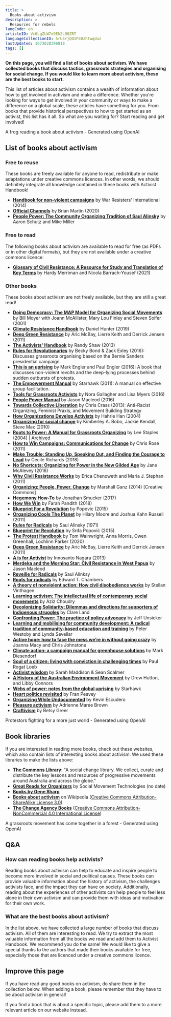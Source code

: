 ```yaml
---
title: >
  Books about activism
description: >
  Resources for rebels
langCode: en
articleID: Vc0LqZLW7x9Ek2L9OZRT
languageCollectionID: 5rUErjQO1PeDzhTwqduz
lastUpdated: 1673628396818
tags: []
---
```


**On this page, you will find a list of books about activism. We have collected books that discuss tactics, grassroots strategies and organising for social change. If you would like to learn more about activism, these are the best books to start.**

This list of articles about activism contains a wealth of information about how to get involved in activism and make a difference. Whether you're looking for ways to get involved in your community or ways to make a difference on a global scale, these articles have something for you. From books that provide historical perspectives to how to get started as an activist, this list has it all. So what are you waiting for? Start reading and get involved!

<div><figcaption>A frog reading a book about activism - Generated using OpenAI</figcaption></div>

## **List of books about activism**

### Free to reuse

These books are freely available for anyone to read, redistribute or make adaptations under creative commons licences. In other words, we should definitely integrate all knowledge contained in these books with Activist Handbook!

-   [**Handbook for non-violent campaigns**](https://www.nonviolent-conflict.org/resource/handbook-for-nonviolent-campaigns/) by War Resisters' International (2014)
-   [**Official Channels**](/resources/official-channels) by Brian Martin (2020)
-   [**People Power: The Community Organizing Tradition of Saul Alinsky**](https://archive.org/details/PeoplePowerTheCommunityOrganizingTraditionOfSaulAlinsky) by Aaron Schutz and Mike Miller

### Free to read

The following books about activism are available to read for free (as PDFs or in other digital formats), but they are not available under a creative commons licence:

-   [**Glossary of Civil Resistance: A Resource for Study and Translation of Key Terms**](/resources/glossary-of-civil-resistance) by Hardy Merriman and Nicola Barrach-Yousef (2021)

### Other books

These books about activism are not freely available, but they are still a great read!

-   [**Doing Democracy: The MAP Model for Organizing Social Movements**](/resources/doing-democracy) by Bill Moyer with Joann McAllister, Mary Lou Finley and Steven Soifer (2001)
-   [**Climate Resistance Handbook**](/resources/climate-resistance-handbook) by Daniel Hunter (2019)
-   [**Deep Green Resistance**](/resources/deep-green-resistance) by Aric McBay, Lierre Keith and Derrick Jensen (2011)
-   [**The Activists' Handbook**](/resources/the-activists-handbook) by Randy Shaw (2013)
-   [**Rules for Revolutionaries**](/resources/rules-for-revolutionaries) by Becky Bond & Zack Exley (2016): Discusses grassroots organising based on the Bernie Sanders presidential campaign.
-   [**This is an uprising**](/resources/this-is-an-uprising) by Mark Engler and Paul Engler (2016): A book that discusses non-violent revolts and the deep-lying processes behind sudden outbursts of protests.
-   [**The Empowerment Manual**](/resources/the-empowerment-manual) by Starhawk (2011): A manual on effective group facilitation.
-   [**Tools for Grassroots Activists**](/resources/tools-for-grassroots-activists) by Nora Gallagher and Lisa Myers (2016)
-   [**People Power Manual**](/resources/people-power-manual) by Jason Macleod (2016)
-   [**Towards Collective Liberation**](/resources/towards-collective-liberation) by Chris Crass (2013): Anti-Racist Organizing, Feminist Praxis, and Movement Building Strategy
-   [**How Organizations Develop Activists**](https://commonslibrary.org/how-organizations-develop-activists/) by Hahrie Han (2004)
-   [**Organizing for social change**](http://www.midwestacademy.com/manual/) by Kimberley A. Bobo, Jackie Kendall, Steve Max (2010)
-   [**Roots to Power: A Manual for Grassroots Organizing**](http://organisez-vous.org/rootstopower.pdf) by Lee Staples (2004) | [Archived](https://drive.google.com/file/d/1IcInKbG2dNeF6NGZrKSsEe8GyivucKT5/view?usp=sharing)
-   [**How to Win Campaigns: Communications for Change**](https://www.routledge.com/How-to-Win-Campaigns-Communications-for-Change/Rose/p/book/9781849711142) by Chris Rose (2011)
-   [**Make Trouble: Standing Up, Speaking Out, and Finding the Courage to Lead**](https://www.goodreads.com/book/show/35721620-make-trouble) by Cecile Richards (2018)
-   [**No Shortcuts: Organizing for Power in the New Gilded Age**](https://janemcalevey.com/no-shortcuts/) by Jane McAlevey (2016)
-   [**Why Civil Resistance Works**](https://www.ericachenoweth.com/research/wcrw) by Erica Chenoweth and Maria J. Stephan (2011)
-   [**Organizing: People, Power, Change**](https://commonslibrary.org/organizing-people-power-change/?fbclid=IwAR1-jgrQprCIU9cbWxc9VmM0PefYU1Qnj9JHGK_MHEWF66AAPG3jEG3GNs4) by Marshall Ganz (2014) \[Creative Commons\]
-   [**Hegemony How-To**](https://hegemonyhowto.org/) by Jonathan Smucker (2017)
-   [**How We Win**](http://farahpandith.com/book/) by Farah Pandith (2018)
-   [**Blueprint For a Revolution**](https://en.wikipedia.org/wiki/Blueprint_for_Revolution?fbclid=IwAR0t84FOPcfUxE6kXLpOfc2Xi18vO_d7KB4tIPkbarvHblSVZ6BaT2V7qik) by Popovic (2015)
-   [**Organizing Cools The Planet**](https://organizingcoolstheplanet.wordpress.com/) by Hilary Moore and Joshua Kahn Russell (2011)
-   [**Rules for Radicals**](/rules-for-radicals) by Saul Alinsky (1971)
-   [**Blueprint for Revolution**](https://en.wikipedia.org/wiki/Blueprint_for_Revolution) by Srđa Popović (2015)
-   [**The Protest Handbook**](https://www.bloomsburyprofessional.com/uk/the-protest-handbook-9781526514028/) by Tom Wainwright, Anna Morris, Owen Greenhall, Lochlinn Parker (2020)
-   [**Deep Green Resistance**](https://deepgreenresistance.net/) by Aric McBay, Lierre Keith and Derrick Jensen (2011)
-   [**A is for Activist**](/resources/a-is-for-activist) by Innosanto Nagara (2013)
-   [**Merdeka and the Morning Star: Civil Resistance in West Papua**](https://thechangeagency.org/merdeka-and-the-morning-star-civil-resistance-in-west-papua/) by Jason Macleod
-   [**Reveille for Radicals**](https://thechangeagency.org/reveille-for-radicals/) by Saul Alinksy
-   [**Roots for radicals**](https://thechangeagency.org/roots-for-radicals/) by Edward T. Chambers
-   [**A theory of nonviolent action: How civil disobedience works**](https://thechangeagency.org/a-theory-of-nonviolent-action-how-civil-disobedience-works/) by Stellan Vinthagen
-   [**Learning activism: The intellectual life of contemporary social movements**](https://thechangeagency.org/learning-activism-the-intellectual-life-of-contemporary-social-movements/) by Aziz Choudry
-   [**Decolonizing Solidarity: Dilemmas and directions for supporters of Indigenous struggles**](https://thechangeagency.org/decolonizing-solidarity-dilemmas-and-directions-for-supporters-of-indigenous-struggles/) by Clare Land
-   [**Confronting Power: The practice of policy advocacy**](https://thechangeagency.org/confronting-power-the-practice-of-policy-advocacy/) by Jeff Unsicker
-   [**Learning and mobilising for community development: A radical tradition of community-based education and training**](https://thechangeagency.org/learning-and-mobilising-for-community-development/) by Peter Westoby and Lynda Sevellar
-   [**Active hope: how to face the mess we’re in without going crazy**](https://thechangeagency.org/active-hope-how-to-face-the-mess-were-in-without-going-crazy/) by Joanna Macy and Chris Johnstone
-   [**Climate action: a campaign manual for greenhouse solutions**](https://thechangeagency.org/climate-action-a-campaign-manual-for-greenhouse-solutions/) by Mark Diesendorf
-   [**Soul of a citizen: living with conviction in challenging times**](https://thechangeagency.org/soul-of-a-citizen-living-with-conviction-in-challenging-times/) by Paul Rogat Loeb
-   [**Activist wisdom**](https://thechangeagency.org/activist-wisdom/) by Sarah Maddison & Sean Scalmer
-   [**A History of the Australian Environment Movement**](https://www.cambridge.org/nl/academic/subjects/history/regional-history-after-1500/history-australian-environment-movement?format=HB&isbn=9780521450768) by Drew Hutton, and Libby Connors
-   [**Webs of power: notes from the global uprising**](https://thechangeagency.org/webs-of-power-notes-from-the-global-uprising/) by Starhawk
-   [**Heart politics revisited**](https://thechangeagency.org/heart-politics-revisited/) by Fran Peavey
-   [**Organizing While Undocumented**](https://nyupress.org/9781479834150/organizing-while-undocumented/) by Kevin Escudero
-   [**Pleasure activism**](https://www.akpress.org/pleasure-activism.html) by Adrienne Maree Brown
-   [**Craftivism**](https://arsenalpulp.com/Books/C/Craftivism) by Betsy Greer

<div><figcaption>Protestors fighting for a more just world - Generated using OpenAI</figcaption></div>

## Book libraries

If you are interested in reading more books, check out these websites, which also contain lists of interesting books about activism. We used these libraries to make the lists above:

-   [**The Commons Library**](https://commonslibrary.org/): "A social change library. We collect, curate and distribute the key lessons and resources of progressive movements around Australia and across the globe."
-   [**Great Reads for Organizers**](https://socialmovementtechnologies.org/campaign-support/great-reads/) by Social Movement Technologies (no date)
-   [**Books by Gene Sharp**](https://www.goodreads.com/author/list/2386.Gene_Sharp?fbclid=IwAR0F-ISOTmaUGhD0qrYvr_oVndNn1tC34N9eCUfBlrOPgmWHp2qZ6xhKW9o)
-   [**Books about activism**](https://en.wikipedia.org/wiki/Category:Books_about_activism) on Wikipedia ([Creative Commons Attribution-ShareAlike License 3.0](https://en.wikipedia.org/wiki/Wikipedia:Text_of_Creative_Commons_Attribution-ShareAlike_3.0_Unported_License))
-   [**The Change Agency Books**](https://thechangeagency.org/toolkit/?_resource_type=book) ([Creative Commons Attribution-NonCommercial 4.0 International License](https://creativecommons.org/licenses/by-nc/4.0/))

<div><figcaption>A grassroots movement has come together in a forest - Generated using OpenAI</figcaption></div>

## Q&A

### How can reading books help activists?

Reading books about activism can help to educate and inspire people to become more involved in social and political causes. These books can provide valuable information about the history of activism, the challenges activists face, and the impact they can have on society. Additionally, reading about the experiences of other activists can help people to feel less alone in their own activism and can provide them with ideas and motivation for their own work.

### What are the best books about activism?

In the list above, we have collected a large number of books that discuss activism. All of them are interesting to read. We try to extract the most valuable information from all the books we read and add them to Activist Handbook. We recommend you do the same! We would like to give a special thanks to the authors that made their books available for free, especially those that are licenced under a creative commons licence.

## Improve this page

If you have read any good books on activism, do share them in the collection below. When adding a book, please remember that they have to be about activism in general!

If you find a book that is about a specific topic, please add them to a more relevant article on our website instead.
